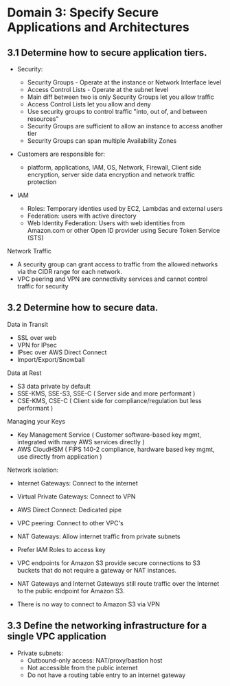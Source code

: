 # Domain 3: Specify Secure Applications and Architectures

## 3.1 Determine how to secure application tiers.

- Security:
  - Security Groups - Operate at the instance or Network Interface level
  - Access Control Lists - Operate at the subnet level
  - Main diff between two is only Security Groups let you allow traffic
  - Access Control Lists let you allow and deny
  - Use security groups to control traffic "into, out of, and between resources"
  - Security Groups are sufficient to allow an instance to access another tier
  - Security Groups can span multiple Availability Zones
  
- Customers are responsible for:
  - platform, applications, IAM, OS, Network, Firewall, Client side encryption, server side data encryption and network traffic protection
- IAM
  - Roles: Temporary identies used by EC2, Lambdas and external users
  - Federation: users with active directory
  - Web Identity Federation: Users with web identities from Amazon.com  or other Open ID provider using Secure Token Service (STS)

Network Traffic
- A security group can grant access to traffic from the allowed networks via the CIDR range for each
network. 
- VPC peering and VPN are connectivity services and cannot control traffic for security


## 3.2 Determine how to secure data.

Data in Transit
- SSL over web
- VPN for IPsec
- IPsec over AWS Direct Connect
- Import/Export/Snowball

Data at Rest
- S3 data private by default
- SSE-KMS, SSE-S3, SSE-C ( Server side and more performant )
- CSE-KMS, CSE-C ( Client side for compliance/regulation but less performant )

Managing your Keys
- Key Management Service ( Customer software-based key mgmt, integrated with many AWS services directly )
- AWS CloudHSM ( FIPS 140-2 compliance, hardware based key mgmt, use directly from application )

Network isolation:
- Internet Gateways: Connect to the internet
- Virtual Private Gateways: Connect to VPN
- AWS Direct Connect: Dedicated pipe
- VPC peering: Connect to other VPC's
- NAT Gateways: Allow internet traffic from private subnets
- Prefer IAM Roles to access key
 
- VPC endpoints for Amazon S3 provide secure connections to S3 buckets that do not require a
gateway or NAT instances. 
- NAT Gateways and Internet Gateways still route traffic over the Internet to the
public endpoint for Amazon S3. 
- There is no way to connect to Amazon S3 via VPN

## 3.3 Define the networking infrastructure for a single VPC application

- Private subnets:
  - Outbound-only access: NAT/proxy/bastion host
  - Not accessible from the public internet
  - Do not have a routing table entry to an internet gateway
